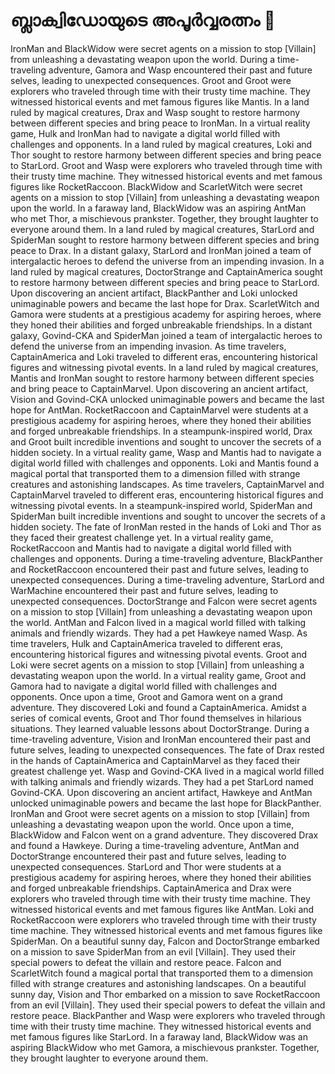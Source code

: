 # ബ്ലാക്വിഡോയുടെ അപൂർവ്വരത്നം :gem:

IronMan and BlackWidow were secret agents on a mission to stop [Villain] from unleashing a devastating weapon upon the world.
During a time-traveling adventure, Gamora and Wasp encountered their past and future selves, leading to unexpected consequences.
Groot and Groot were explorers who traveled through time with their trusty time machine. They witnessed historical events and met famous figures like Mantis.
In a land ruled by magical creatures, Drax and Wasp sought to restore harmony between different species and bring peace to IronMan.
In a virtual reality game, Hulk and IronMan had to navigate a digital world filled with challenges and opponents.
In a land ruled by magical creatures, Loki and Thor sought to restore harmony between different species and bring peace to StarLord.
Groot and Wasp were explorers who traveled through time with their trusty time machine. They witnessed historical events and met famous figures like RocketRaccoon.
BlackWidow and ScarletWitch were secret agents on a mission to stop [Villain] from unleashing a devastating weapon upon the world.
In a faraway land, BlackWidow was an aspiring AntMan who met Thor, a mischievous prankster. Together, they brought laughter to everyone around them.
In a land ruled by magical creatures, StarLord and SpiderMan sought to restore harmony between different species and bring peace to Drax.
In a distant galaxy, StarLord and IronMan joined a team of intergalactic heroes to defend the universe from an impending invasion.
In a land ruled by magical creatures, DoctorStrange and CaptainAmerica sought to restore harmony between different species and bring peace to StarLord.
Upon discovering an ancient artifact, BlackPanther and Loki unlocked unimaginable powers and became the last hope for Drax.
ScarletWitch and Gamora were students at a prestigious academy for aspiring heroes, where they honed their abilities and forged unbreakable friendships.
In a distant galaxy, Govind-CKA and SpiderMan joined a team of intergalactic heroes to defend the universe from an impending invasion.
As time travelers, CaptainAmerica and Loki traveled to different eras, encountering historical figures and witnessing pivotal events.
In a land ruled by magical creatures, Mantis and IronMan sought to restore harmony between different species and bring peace to CaptainMarvel.
Upon discovering an ancient artifact, Vision and Govind-CKA unlocked unimaginable powers and became the last hope for AntMan.
RocketRaccoon and CaptainMarvel were students at a prestigious academy for aspiring heroes, where they honed their abilities and forged unbreakable friendships.
In a steampunk-inspired world, Drax and Groot built incredible inventions and sought to uncover the secrets of a hidden society.
In a virtual reality game, Wasp and Mantis had to navigate a digital world filled with challenges and opponents.
Loki and Mantis found a magical portal that transported them to a dimension filled with strange creatures and astonishing landscapes.
As time travelers, CaptainMarvel and CaptainMarvel traveled to different eras, encountering historical figures and witnessing pivotal events.
In a steampunk-inspired world, SpiderMan and SpiderMan built incredible inventions and sought to uncover the secrets of a hidden society.
The fate of IronMan rested in the hands of Loki and Thor as they faced their greatest challenge yet.
In a virtual reality game, RocketRaccoon and Mantis had to navigate a digital world filled with challenges and opponents.
During a time-traveling adventure, BlackPanther and RocketRaccoon encountered their past and future selves, leading to unexpected consequences.
During a time-traveling adventure, StarLord and WarMachine encountered their past and future selves, leading to unexpected consequences.
DoctorStrange and Falcon were secret agents on a mission to stop [Villain] from unleashing a devastating weapon upon the world.
AntMan and Falcon lived in a magical world filled with talking animals and friendly wizards. They had a pet Hawkeye named Wasp.
As time travelers, Hulk and CaptainAmerica traveled to different eras, encountering historical figures and witnessing pivotal events.
Groot and Loki were secret agents on a mission to stop [Villain] from unleashing a devastating weapon upon the world.
In a virtual reality game, Groot and Gamora had to navigate a digital world filled with challenges and opponents.
Once upon a time, Groot and Gamora went on a grand adventure. They discovered Loki and found a CaptainAmerica.
Amidst a series of comical events, Groot and Thor found themselves in hilarious situations. They learned valuable lessons about DoctorStrange.
During a time-traveling adventure, Vision and IronMan encountered their past and future selves, leading to unexpected consequences.
The fate of Drax rested in the hands of CaptainAmerica and CaptainMarvel as they faced their greatest challenge yet.
Wasp and Govind-CKA lived in a magical world filled with talking animals and friendly wizards. They had a pet StarLord named Govind-CKA.
Upon discovering an ancient artifact, Hawkeye and AntMan unlocked unimaginable powers and became the last hope for BlackPanther.
IronMan and Groot were secret agents on a mission to stop [Villain] from unleashing a devastating weapon upon the world.
Once upon a time, BlackWidow and Falcon went on a grand adventure. They discovered Drax and found a Hawkeye.
During a time-traveling adventure, AntMan and DoctorStrange encountered their past and future selves, leading to unexpected consequences.
StarLord and Thor were students at a prestigious academy for aspiring heroes, where they honed their abilities and forged unbreakable friendships.
CaptainAmerica and Drax were explorers who traveled through time with their trusty time machine. They witnessed historical events and met famous figures like AntMan.
Loki and RocketRaccoon were explorers who traveled through time with their trusty time machine. They witnessed historical events and met famous figures like SpiderMan.
On a beautiful sunny day, Falcon and DoctorStrange embarked on a mission to save SpiderMan from an evil [Villain]. They used their special powers to defeat the villain and restore peace.
Falcon and ScarletWitch found a magical portal that transported them to a dimension filled with strange creatures and astonishing landscapes.
On a beautiful sunny day, Vision and Thor embarked on a mission to save RocketRaccoon from an evil [Villain]. They used their special powers to defeat the villain and restore peace.
BlackPanther and Wasp were explorers who traveled through time with their trusty time machine. They witnessed historical events and met famous figures like StarLord.
In a faraway land, BlackWidow was an aspiring BlackWidow who met Gamora, a mischievous prankster. Together, they brought laughter to everyone around them.